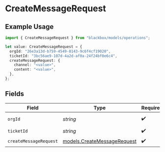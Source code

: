 # CreateMessageRequest

## Example Usage

```typescript
import { CreateMessageRequest } from "blackbox/models/operations";

let value: CreateMessageRequest = {
  orgId: "26e3a13d-b759-4549-8143-9c6f4cf19020",
  ticketId: "3bc56ae9-107d-4a2d-af0a-24f24bf0e6c4",
  createMessageRequest: {
    channel: "<value>",
    content: "<value>",
  },
};
```

## Fields

| Field                                                               | Type                                                                | Required                                                            | Description                                                         |
| ------------------------------------------------------------------- | ------------------------------------------------------------------- | ------------------------------------------------------------------- | ------------------------------------------------------------------- |
| `orgId`                                                             | *string*                                                            | :heavy_check_mark:                                                  | Organization ID                                                     |
| `ticketId`                                                          | *string*                                                            | :heavy_check_mark:                                                  | Ticket ID                                                           |
| `createMessageRequest`                                              | [models.CreateMessageRequest](../../models/createmessagerequest.md) | :heavy_check_mark:                                                  | N/A                                                                 |